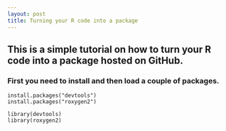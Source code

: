 ```yaml
---
layout: post
title: Turning your R code into a package
---
```


## This is a simple tutorial on how to turn your R code into a package hosted on GitHub.

### First you need to install and then load a couple of packages.

```
install.packages("devtools")
install.packages("roxygen2")

library(devtools)
library(roxygen2)
```



